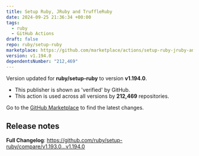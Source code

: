 ```yaml
---
title: Setup Ruby, JRuby and TruffleRuby
date: 2024-09-25 21:36:34 +00:00
tags:
  - ruby
  - GitHub Actions
draft: false
repo: ruby/setup-ruby
marketplace: https://github.com/marketplace/actions/setup-ruby-jruby-and-truffleruby
version: v1.194.0
dependentsNumber: "212,469"
---
```



Version updated for **ruby/setup-ruby** to version **v1.194.0**.
- This publisher is shown as 'verified' by GitHub.
- This action is used across all versions by **212,469** repositories.

Go to the [GitHub Marketplace](https://github.com/marketplace/actions/setup-ruby-jruby-and-truffleruby) to find the latest changes.

## Release notes

**Full Changelog**: https://github.com/ruby/setup-ruby/compare/v1.193.0...v1.194.0
